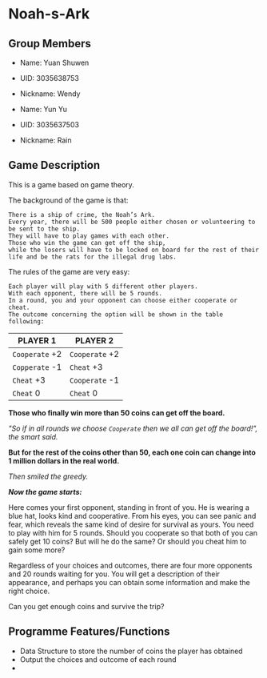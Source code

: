 # Noah-s-Ark

## Group Members

- Name: Yuan Shuwen
- UID: 3035638753
- Nickname: Wendy

- Name: Yun Yu
- UID: 3035637503
- Nickname: Rain

## Game Description
This is a game based on game theory.

The background of the game is that:
```
There is a ship of crime, the Noah’s Ark. 
Every year, there will be 500 people either chosen or volunteering to be sent to the ship.
They will have to play games with each other. 
Those who win the game can get off the ship, 
while the losers will have to be locked on board for the rest of their life and be the rats for the illegal drug labs.
```
The rules of the game are very easy:
```
Each player will play with 5 different other players. 
With each opponent, there will be 5 rounds.
In a round, you and your opponent can choose either cooperate or cheat.
The outcome concerning the option will be shown in the table following:
```
| PLAYER 1  |PLAYER 2 |
| ------------- | ------------- |
| `Cooperate` +2 | `Cooperate` +2 |
| `Copperate` -1 | `Cheat` +3  |
| `Cheat` +3 | `Cooperate` -1 |
| `Cheat` 0 | `Cheat` 0  |

**Those who finally win more than 50 coins can get off the board.**

*"So if in all rounds we choose `Cooperate` then we all can get off the board!", the smart said.*

**But for the rest of the coins other than 50,
each one coin can change into 1 million dollars in the real world.**

*Then smiled the greedy.*


**_Now the game starts:_**

Here comes your first opponent, standing in front of you. He is wearing a blue hat, looks kind and cooperative. From his eyes, you can see panic and fear, which reveals the same kind of desire for survival as yours. You need to play with him for 5 rounds. Should you cooperate so that both of you can safely get 10 coins? But will he do the same? Or should you cheat him to gain some more? 

Regardless of your choices and outcomes, there are four more opponents and 20 rounds waiting for you. You will get a description of their appearance, and perhaps you can obtain some information and make the right choice. 

Can you get enough coins and survive the trip? 

## Programme Features/Functions
- Data Structure to store the number of coins the player has obtained
- Output the choices and outcome of each round  
- 

